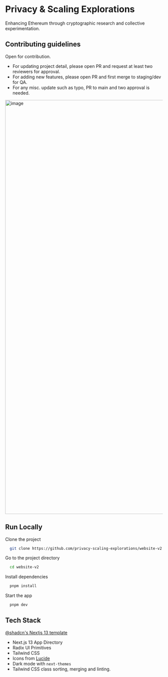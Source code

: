 
# Privacy & Scaling Explorations

Enhancing Ethereum through cryptographic research and collective experimentation.

## Contributing guidelines

Open for contribution.
- For updating project detail, please open PR and request at least two reviewers for approval.
- For adding new features, please open PR and first merge to staging/dev for QA.
- For any misc. update such as typo, PR to main and two approval is needed.
  
<img width="1318" alt="image" src="https://github.com/privacy-scaling-explorations/website-v2/assets/16527634/226c869c-7782-4696-8beb-255fcb9ed137">


## Run Locally

Clone the project

```bash
  git clone https://github.com/privacy-scaling-explorations/website-v2
```

Go to the project directory

```bash
  cd website-v2
```

Install dependencies

```bash
  pnpm install
```

Start the app

```bash
  pnpm dev
```



## Tech Stack

[@shadcn's Nextjs 13 template](https://github.com/shadcn/next-template)

- Next.js 13 App Directory
- Radix UI Primitives
- Tailwind CSS
- Icons from [Lucide](https://lucide.dev)
- Dark mode with `next-themes`
- Tailwind CSS class sorting, merging and linting.

